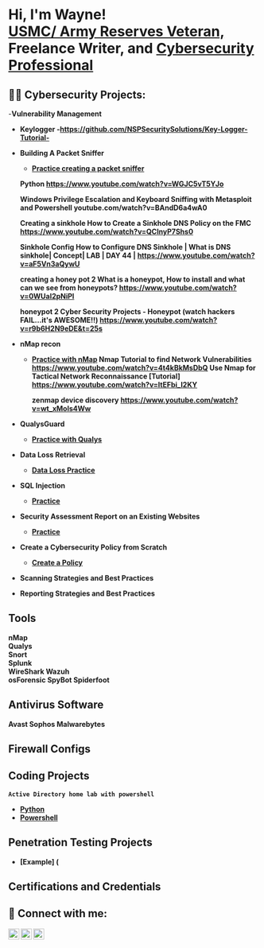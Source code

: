 <h1>Hi, I'm Wayne! <br/><a href="https://www.linkedin.com/in/wayne-coy1/">USMC/ Army Reserves Veteran,</a> <a>Freelance Writer,<a> and <a href="https://github.com/NSPSecuritySolutions/">Cybersecurity Professional</a>

<h2>👨‍💻 Cybersecurity Projects:</h2>

  
  
  
  -<b>Vulnerability Management</b>
- <b>Keylogger<b>
  -https://github.com/NSPSecuritySolutions/Key-Logger-Tutorial-
  
- <b>Building A Packet Sniffer</b>
  - [Practice creating a packet sniffer](https://github.com/name/section)
  
  <b>Python<b> 
  https://www.youtube.com/watch?v=WGJC5vT5YJo
  
  <b>Windows Privilege Escalation and Keyboard Sniffing with Metasploit and Powershell<b>
  youtube.com/watch?v=BAndD6a4wA0
  
  <b>Creating a sinkhole<b>
  How to Create a Sinkhole DNS Policy on the FMC
  https://www.youtube.com/watch?v=QClnyP7Shs0
  
  <b>Sinkhole Config<b>
  How to Configure DNS Sinkhole | What is DNS sinkhole| Concept| LAB | DAY 44 |
  https://www.youtube.com/watch?v=aF5Vn3aQywU
  
  <b>creating a honey pot 2<b>
  What is a honeypot, How to install and what can we see from honeypots?
  https://www.youtube.com/watch?v=0WUaI2pNiPI
  
    <b>honeypot 2<b>
  Cyber Security Projects - Honeypot (watch hackers FAIL...it's AWESOME!!)
  https://www.youtube.com/watch?v=r9b6H2N9eDE&t=25s
  
- <b>nMap recon</b>
  - [Practice with nMap](https://github.com/name/section)
  Nmap Tutorial to find Network Vulnerabilities
  https://www.youtube.com/watch?v=4t4kBkMsDbQ
  Use Nmap for Tactical Network Reconnaissance [Tutorial]
  https://www.youtube.com/watch?v=ltEFbi_I2KY
      
      <b>zenmap device discovery<b>
        https://www.youtube.com/watch?v=wt_xMols4Ww
  
- <b>QualysGuard</b>
  - [Practice with Qualys](https://github.com/name/section)
  
- <b>Data Loss Retrieval</b>
  - [Data Loss Practice](https://github.com/name/section)
  
- <b>SQL Injection</b>
  - [Practice](https://github.com/name/section)
 
- <b>Security Assessment Report on an Existing Websites</b>
  - [Practice](https://github.com/name/section)

- <b>Create a Cybersecurity Policy from Scratch<b>
  - [Create a Policy](https://github.com/name/section)
 
- <b>Scanning Strategies and Best Practices<b>

- <b>Reporting Strategies and Best Practices<b>

<h2>Tools</h2>  

nMap    
Qualys    
Snort  
Splunk  
WireShark
Wazuh  
osForensic
SpyBot
Spiderfoot
  
<h2>Antivirus Software</h2>  
  
Avast
Sophos
Malwarebytes
  
<h2>Firewall Configs</h2>  

<h2>Coding Projects</h2>

    Active Directory home lab with powershell
  - [Python](https://www.)
  - [Powershell](https://www.)
  

<h2>Penetration Testing Projects</h2>

  - [Example] (

  
<h2>Certifications and Credentials</h2>
  
  
<h2> 🤳 Connect with me:</h2>

[<img align="left" alt="NSPSecSolutions | YouTube" width="22px" src="https://cdn.jsdelivr.net/npm/simple-icons@v3/icons/youtube.svg" />][YouTube]
[<img align="left" alt="Wayne Coy | LinkedIn" width="22px" src="https://cdn.jsdelivr.net/npm/simple-icons@v3/icons/linkedin.svg" />][linkedin]
[<img align="left" alt="NSPSecSolutions | Instagram" width="22px" src="https://cdn.jsdelivr.net/npm/simple-icons@v3/icons/instagram.svg" />][instagram]

[youtube]: https://www.youtube.com/@1NSPSecuritySolutions
[instagram]: https://www.instagram.com/nspsecsolutions/
[linkedin]: https://www.linkedin.com/in/wayne-coy1/

<!--
**NSPSecuritySolutions/NSPSecuritySolutions** is a ✨ _special_ ✨ repository because its `README.md` (this file) appears on your GitHub profile.

Here are some ideas to get you started:

- 🔭 I’m currently working on ... CompTIA Security+ exam
- 🌱 I’m currently learning ...Bash
- 👯 I’m looking to collaborate on ...
- 🤔 I’m looking for help with ...
- 💬 Ask me about ...
- 📫 How to reach me: ...
- 😄 Pronouns: ... He/Him/His
- ⚡ Fun fact: ...
-->
